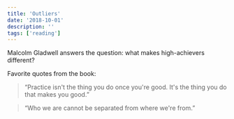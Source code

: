 ```yaml
---
title: 'Outliers'
date: '2018-10-01'
description: ''
tags: ['reading']
---
```


Malcolm Gladwell answers the question: what makes high-achievers different?

Favorite quotes from the book:

> “Practice isn't the thing you do once you're good. It's the thing you do that makes you good.”

> “Who we are cannot be separated from where we're from.”
